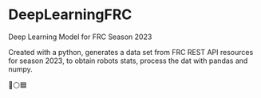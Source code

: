 # DeepLearningFRC
Deep Learning Model for FRC Season 2023

Created with a python, generates a data set from FRC REST API resources for season 2023, to obtain robots stats, process the dat with pandas and numpy.

🔺⚪️🟦
